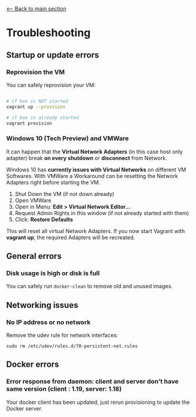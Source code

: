[<-- Back to main section](../README.md)

# Troubleshooting

## Startup or update errors

### Reprovision the VM

You can safely reprovision your VM:

```bash

# if box is NOT started
vagrant up --provision

# if box is already started
vagrant provision
```

### Windows 10 (Tech Preview) and VMWare

It can happen that the **Virtual Network Adapters** (in this case host only adapter)
break **on every shutdown** or **disconnect** from Network.

Windows 10 has **currently issues with Virtual Networks** on different VM Softwares.
With VMWare a Workaround can be resetting the Network Adapters right before
starting the VM.

1. Shut Down the VM (if not down already)
2. Open VMWare
3. Open in Menu: **Edit > Virtual Network Editor...**
4. Request Admin Rights in this window (if not already started with them)
5. Click: **Restore Defaults**

This will reset all virtual Network Adapters.
If you now start Vagrant with **vagrant up**, the required Adapters will be
recreated.


## General errors

### Disk usage is high or disk is full

You can safely run `docker-clean` to remove old and unused images.

## Networking issues

### No IP address or no network

Remove the udev rule for network interfaces:

`sudo rm /etc/udev/rules.d/70-persistent-net.rules`

## Docker errors

### Error response from daemon: client and server don't have same version (client : 1.19, server: 1.18)

Your docker client has been updated, just rerun provisioning to update the Docker server.


